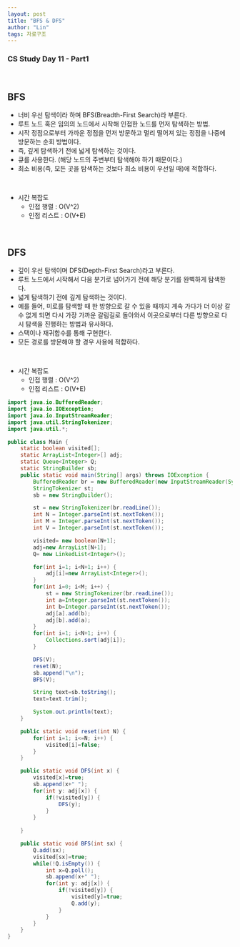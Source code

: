 ```yaml
---
layout: post
title: "BFS & DFS"
author: "Lin"
tags: 자료구조
---
```

### CS Study Day 11 - Part1

<br>

## BFS

- 너비 우선 탐색이라 하며 BFS(Breadth-First Search)라 부른다.
- 루트 노드 혹은 임의의 노드에서 시작해 인접한 노드를 먼저 탐색하는 방법.
- 시작 정점으로부터 가까운 정점을 먼저 방문하고 멀리 떨어져 있는 정점을 나중에 방문하는 순회 방법이다.
- 즉, 깊게 탐색하기 전에 넓게 탐색하는 것이다.
- 큐를 사용한다. (해당 노드의 주변부터 탐색해야 하기 때문이다.)
- 최소 비용(즉, 모든 곳을 탐색하는 것보다 최소 비용이 우선일 때)에 적합하다.

<br>

- 시간 복잡도
  - 인접 행렬 : O(V^2)
  - 인접 리스트 : O(V+E)
  
<br>

## DFS
- 깊이 우선 탐색이며 DFS(Depth-First Search)라고 부른다.
- 루트 노드에서 시작해서 다음 분기로 넘어가기 전에 해당 분기를 완벽하게 탐색한다.
- 넓게 탐색하기 전에 깊게 탐색하는 것이다.
- 예를 들어, 미로를 탐색할 때 한 방향으로 갈 수 있을 때까지 계속 가다가 더 이상 갈 수 없게 되면 다시 가장 가까운 갈림길로 돌아와서 이곳으로부터 다른 방향으로 다시 탐색을 진행하는 방법과 유사하다.
- 스택이나 재귀함수를 통해 구현한다.
- 모든 경로를 방문해야 할 경우 사용에 적합하다.

<br>

- 시간 복잡도
  - 인접 행렬 : O(V^2)
  - 인접 리스트 : O(V+E)
  
```java
import java.io.BufferedReader;
import java.io.IOException;
import java.io.InputStreamReader;
import java.util.StringTokenizer;
import java.util.*;

public class Main {
	static boolean visited[];
	static ArrayList<Integer>[] adj;
	static Queue<Integer> Q;
	static StringBuilder sb;
    public static void main(String[] args) throws IOException {
        BufferedReader br = new BufferedReader(new InputStreamReader(System.in));
        StringTokenizer st;
		sb = new StringBuilder();

        st = new StringTokenizer(br.readLine());
        int N = Integer.parseInt(st.nextToken());
        int M = Integer.parseInt(st.nextToken());
		int V = Integer.parseInt(st.nextToken());

		visited= new boolean[N+1];
		adj=new ArrayList[N+1];
		Q= new LinkedList<Integer>();

		for(int i=1; i<N+1; i++) {
			adj[i]=new ArrayList<Integer>();
		}
		for(int i=0; i<M; i++) {
			st = new StringTokenizer(br.readLine());
			int a=Integer.parseInt(st.nextToken());
			int b=Integer.parseInt(st.nextToken());
			adj[a].add(b);
			adj[b].add(a);
		}
		for(int i=1; i<N+1; i++) {
			Collections.sort(adj[i]);
		}

		DFS(V);
		reset(N);
		sb.append("\n");
		BFS(V);

		String text=sb.toString();
		text=text.trim();

        System.out.println(text);
    }

	public static void reset(int N) {
		for(int i=1; i<=N; i++) {
			visited[i]=false;
		}
	}

	public static void DFS(int x) {
		visited[x]=true;
		sb.append(x+" ");
		for(int y: adj[x]) {
			if(!visited[y]) {
				DFS(y);
			}
		}
	
	}

	public static void BFS(int sx) {
		Q.add(sx);
		visited[sx]=true;
		while(!Q.isEmpty()) {
			int x=Q.poll();
			sb.append(x+" ");
			for(int y: adj[x]) {
				if(!visited[y]) {
					visited[y]=true;
					Q.add(y);
				}
			}
		}
	}
}
```